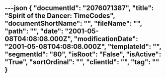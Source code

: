 ---json
{
  "documentId": "2076071387",
  "title": "Spirit of the Dancer: TimeCodes",
  "documentShortName": "",
  "fileName": "",
  "path": "",
  "date": "2001-05-08T04:08:08.000Z",
  "modificationDate": "2001-05-08T04:08:08.000Z",
  "templateId": "",
  "segmentId": "80",
  "isRoot": "False",
  "isActive": "True",
  "sortOrdinal": "",
  "clientId": "",
  "tag": ""
}
---


